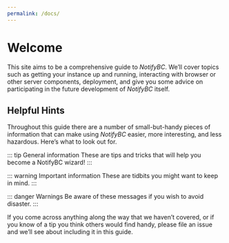 ```yaml
---
permalink: /docs/
---
```


# Welcome

This site aims to be a comprehensive guide to _NotifyBC_. We’ll cover topics such
as getting your instance up and running, interacting with browser or other server components, deployment, and give you some advice on participating in the future
development of _NotifyBC_ itself.

## Helpful Hints

Throughout this guide there are a number of small-but-handy pieces of information that can make using _NotifyBC_ easier, more interesting, and less hazardous. Here’s what to look out for.

::: tip General information
These are tips and tricks that will help you become a NotifyBC wizard!
:::

::: warning Important information
These are tidbits you might want to keep in mind.
:::

::: danger Warnings
Be aware of these messages if you wish to avoid disaster.
:::

If you come across anything along the way that we haven’t covered, or if you
know of a tip you think others would find handy, please <a target="_blank" rel="noopener noreferrer" :href="'https://github.com/'+$site.themeConfig.repo+'/issues/new'">file an
issue</a> and we’ll see about
including it in this guide.
